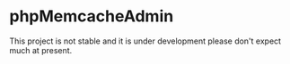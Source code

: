 # phpMemcacheAdmin

This project is not stable and it is under development please don't expect much at present.
